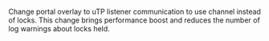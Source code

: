 Change portal overlay to uTP listener communication to use channel instead of locks.
This change brings performance boost and reduces the number of log warnings about locks held.
